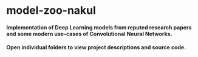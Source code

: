 # model-zoo-nakul

#### Implementation of Deep Learning models from reputed research papers and some modern use-cases of Convolutional Neural Networks.
#### Open individual folders to view project descriptions and source code.
